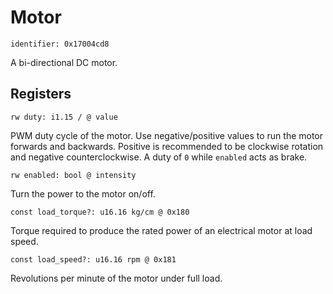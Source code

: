# Motor

    identifier: 0x17004cd8

A bi-directional DC motor.

## Registers

    rw duty: i1.15 / @ value

PWM duty cycle of the motor. Use negative/positive values to run the motor forwards and backwards.
Positive is recommended to be clockwise rotation and negative counterclockwise. A duty of ``0`` 
while ``enabled`` acts as brake.

    rw enabled: bool @ intensity

Turn the power to the motor on/off.

    const load_torque?: u16.16 kg/cm @ 0x180

Torque required to produce the rated power of an electrical motor at load speed.

    const load_speed?: u16.16 rpm @ 0x181

Revolutions per minute of the motor under full load.